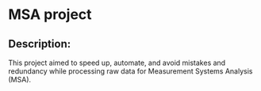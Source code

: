 # MSA project
## Description:
This project aimed to speed up, automate, and avoid mistakes and redundancy while processing raw data for Measurement Systems Analysis (MSA).


